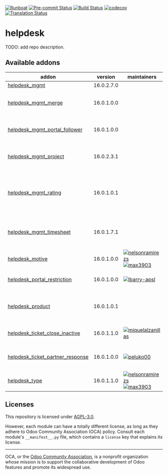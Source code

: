 
[![Runboat](https://img.shields.io/badge/runboat-Try%20me-875A7B.png)](https://runboat.odoo-community.org/builds?repo=OCA/helpdesk&target_branch=16.0)
[![Pre-commit Status](https://github.com/OCA/helpdesk/actions/workflows/pre-commit.yml/badge.svg?branch=16.0)](https://github.com/OCA/helpdesk/actions/workflows/pre-commit.yml?query=branch%3A16.0)
[![Build Status](https://github.com/OCA/helpdesk/actions/workflows/test.yml/badge.svg?branch=16.0)](https://github.com/OCA/helpdesk/actions/workflows/test.yml?query=branch%3A16.0)
[![codecov](https://codecov.io/gh/OCA/helpdesk/branch/16.0/graph/badge.svg)](https://codecov.io/gh/OCA/helpdesk)
[![Translation Status](https://translation.odoo-community.org/widgets/helpdesk-16-0/-/svg-badge.svg)](https://translation.odoo-community.org/engage/helpdesk-16-0/?utm_source=widget)

<!-- /!\ do not modify above this line -->

# helpdesk

TODO: add repo description.

<!-- /!\ do not modify below this line -->

<!-- prettier-ignore-start -->

[//]: # (addons)

Available addons
----------------
addon | version | maintainers | summary
--- | --- | --- | ---
[helpdesk_mgmt](helpdesk_mgmt/) | 16.0.2.7.0 |  | Helpdesk
[helpdesk_mgmt_merge](helpdesk_mgmt_merge/) | 16.0.1.0.0 |  | Wizard to merge helpdesk tickets
[helpdesk_mgmt_portal_follower](helpdesk_mgmt_portal_follower/) | 16.0.1.0.0 |  | Add ticket followers from website portal
[helpdesk_mgmt_project](helpdesk_mgmt_project/) | 16.0.2.3.1 |  | Add the option to select project in the tickets.
[helpdesk_mgmt_rating](helpdesk_mgmt_rating/) | 16.0.1.0.1 |  | This module allows customer to rate the assistance received on a ticket.
[helpdesk_mgmt_timesheet](helpdesk_mgmt_timesheet/) | 16.0.1.7.1 |  | Add HR Timesheet to the tickets for Helpdesk Management.
[helpdesk_motive](helpdesk_motive/) | 16.0.1.0.0 | [![nelsonramirezs](https://github.com/nelsonramirezs.png?size=30px)](https://github.com/nelsonramirezs) [![max3903](https://github.com/max3903.png?size=30px)](https://github.com/max3903) | Keep the motive
[helpdesk_portal_restriction](helpdesk_portal_restriction/) | 16.0.1.0.0 | [![lbarry-apsl](https://github.com/lbarry-apsl.png?size=30px)](https://github.com/lbarry-apsl) | Helpdesk Portal Restriction
[helpdesk_product](helpdesk_product/) | 16.0.1.0.1 |  | Add the option to select product in the tickets.
[helpdesk_ticket_close_inactive](helpdesk_ticket_close_inactive/) | 16.0.1.1.0 | [![miquelalzanillas](https://github.com/miquelalzanillas.png?size=30px)](https://github.com/miquelalzanillas) | Helpdesk Ticket Close Inactive
[helpdesk_ticket_partner_response](helpdesk_ticket_partner_response/) | 16.0.1.0.0 | [![peluko00](https://github.com/peluko00.png?size=30px)](https://github.com/peluko00) | Change ticket stage when partner response
[helpdesk_type](helpdesk_type/) | 16.0.1.1.0 | [![nelsonramirezs](https://github.com/nelsonramirezs.png?size=30px)](https://github.com/nelsonramirezs) [![max3903](https://github.com/max3903.png?size=30px)](https://github.com/max3903) | Add a type to your tickets

[//]: # (end addons)

<!-- prettier-ignore-end -->

## Licenses

This repository is licensed under [AGPL-3.0](LICENSE).

However, each module can have a totally different license, as long as they adhere to Odoo Community Association (OCA)
policy. Consult each module's `__manifest__.py` file, which contains a `license` key
that explains its license.

----
OCA, or the [Odoo Community Association](http://odoo-community.org/), is a nonprofit
organization whose mission is to support the collaborative development of Odoo features
and promote its widespread use.
